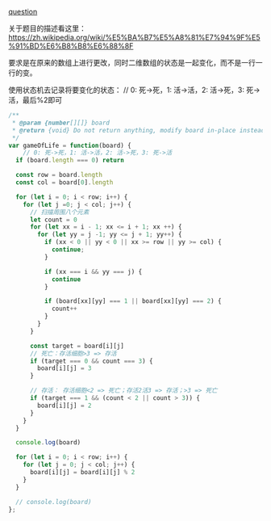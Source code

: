 [question](https://leetcode.com/problems/game-of-life)

关于题目的描述看这里：https://zh.wikipedia.org/wiki/%E5%BA%B7%E5%A8%81%E7%94%9F%E5%91%BD%E6%B8%B8%E6%88%8F

要求是在原来的数组上进行更改，同时二维数组的状态是一起变化，而不是一行一行的变。

使用状态机去记录将要变化的状态： // 0: 死->死，1: 活->活，2: 活->死，3: 死->活，最后%2即可

```js
/**
 * @param {number[][]} board
 * @return {void} Do not return anything, modify board in-place instead.
 */
var gameOfLife = function(board) {
    // 0: 死->死，1: 活->活，2: 活->死，3: 死->活
  if (board.length === 0) return

  const row = board.length
  const col = board[0].length

  for (let i = 0; i < row; i++) {
    for (let j =0; j < col; j++) {
      // 扫描周围八个元素
      let count = 0
      for (let xx = i - 1; xx <= i + 1; xx ++) {
        for (let yy = j -1; yy <= j + 1; yy++) {
          if (xx < 0 || yy < 0 || xx >= row || yy >= col) {
            continue;
          }

          if (xx === i && yy === j) {
            continue
          }

          if (board[xx][yy] === 1 || board[xx][yy] === 2) {
            count++
          }
        }
      }

      const target = board[i][j]
      // 死亡：存活细胞>3 => 存活
      if (target === 0 && count === 3) {
        board[i][j] = 3
      }

      // 存活： 存活细胞<2 => 死亡；存活2活3 => 存活；>3 => 死亡
      if (target === 1 && (count < 2 || count > 3)) {
        board[i][j] = 2
      }
    }
  }

  console.log(board)

  for (let i = 0; i < row; i++) {
    for (let j = 0; j < col; j++) {
      board[i][j] = board[i][j] % 2
    }
  }

  // console.log(board)
};
```
